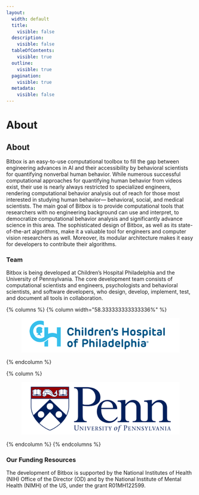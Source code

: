 ```yaml
---
layout:
  width: default
  title:
    visible: false
  description:
    visible: false
  tableOfContents:
    visible: true
  outline:
    visible: true
  pagination:
    visible: true
  metadata:
    visible: false
---
```


# About

## About

Bitbox is an easy-to-use computational toolbox to fill the gap between engineering advances in AI and their accessibility by behavioral scientists for quantifying nonverbal human behavior. While numerous successful computational approaches for quantifying human behavior from videos exist, their use is nearly always restricted to specialized engineers, rendering computational behavior analysis out of reach for those most interested in studying human behavior— behavioral, social, and medical scientists. The main goal of Bitbox is to provide computational tools that researchers with no engineering background can use and interpret, to democratize computational behavior analysis and significantly advance science in this area. The sophisticated design of Bitbox, as well as its state-of-the-art algorithms, make it a valuable tool for engineers and computer vision researchers as well. Moreover, its modular architecture makes it easy for developers to contribute their algorithms.

### Team

Bitbox is being developed at Children’s Hospital Philadelphia and the University of Pennsylvania. The core development team consists of computational scientists and engineers, psychologists and behavioral scientists, and software developers, who design, develop, implement, test, and document all tools in collaboration.

{% columns %}
{% column width="58.333333333333336%" %}
<figure><img src="../.gitbook/assets/CHOP-Logo.png" alt=""><figcaption></figcaption></figure>
{% endcolumn %}

{% column %}
<figure><img src="../.gitbook/assets/UniversityofPennsylvania_FullLogo_RGB-4_0.png" alt=""><figcaption></figcaption></figure>
{% endcolumn %}
{% endcolumns %}

### Our Funding Resources

The development of Bitbox is supported by the National Institutes of Health (NIH) Office of the Director (OD) and by the National Institute of Mental Health (NIMH) of the US, under the grant R01MH122599.

<figure><img src="https://upload.wikimedia.org/wikipedia/commons/a/a0/NIH-NIMH-logo-new.png" alt="" width="188"><figcaption></figcaption></figure>

